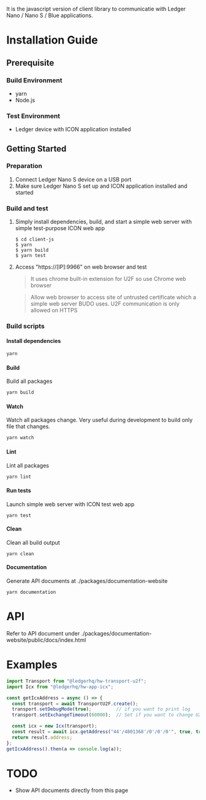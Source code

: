 It is the javascript version of client library to communicatie with Ledger Nano /
Nano S / Blue applications.

# Installation Guide

## Prerequisite

### Build Environment
* yarn
* Node.js

### Test Environment
* Ledger device with ICON application installed

## Getting Started

### Preparation
1. Connect Ledger Nano S device on a USB port
1. Make sure Ledger Nano S set up and ICON application installed and started

### Build and test
1. Simply install dependencies, build, and start a simple web server with simple
test-purpose ICON web app
    ```
    $ cd client-js
    $ yarn
    $ yarn build
    $ yarn test
    ```

1. Access "https://[IP]:9966" on web browser and test

    > It uses chrome built-in extension for U2F so use Chrome web browser

    > Allow web browser to access site of untrusted certificate 
which a simple web server BUDO uses. U2F communication is only allowed on HTTPS

### Build scripts

#### Install dependencies
```bash
yarn
```

#### Build
Build all packages
```bash
yarn build
```

#### Watch
Watch all packages change. Very useful during development to build only file that changes.
```bash
yarn watch
```

#### Lint
Lint all packages
```bash
yarn lint
```

#### Run tests
Launch simple web server with ICON test web app
```
yarn test
```

#### Clean 
Clean all build output
```
yarn clean
```

#### Documentation 
Generate API documents at ./packages/documentation-website
```
yarn documentation
```

# API 
Refer to API document under ./packages/documentation-website/public/docs/index.html

# Examples
```js
import Transport from "@ledgerhq/hw-transport-u2f";
import Icx from "@ledgerhq/hw-app-icx";

const getIcxAddress = async () => {
  const transport = await TransportU2F.create();
  transport.setDebugMode(true);         // if you want to print log
  transport.setExchangeTimeout(60000);  // Set if you want to change U2F timeout. default: 30 sec

  const icx = new Icx(transport);
  const result = await icx.getAddress("44'/4801368'/0'/0'/0'", true, true);
  return result.address;
};
getIcxAddress().then(a => console.log(a));
```

# TODO

* Show API documents directly from this page
